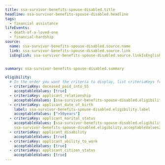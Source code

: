 ```yaml
---
title: ssa-survivor-benefits-spouse-disabled.title
headline: ssa-survivor-benefits-spouse-disabled.headline
tags:
  - financial assistance
lifeEvents:
  - death-of-a-loved-one
  - financial-hardship
source:
  name: ssa-survivor-benefits-spouse-disabled.source.name
  link: ssa-survivor-benefits-spouse-disabled.source.link
  isEnglish: ssa-survivor-benefits-spouse-disabled.source.linkIsEnglish


summary: ssa-survivor-benefits-spouse-disabled.summary

eligibility:
  # In the order you want the criteria to display, list criteriaKeys from the csv here, each followed by a comma-separated list of which values indicate eligibility for that criteria. Wrap individual values in quotes if they have inner commas.
  - criteriaKey: deceased_paid_into_SS
    acceptableValues: [true]
  - criteriaKey: applicant_relationship
    acceptableValues: [ssa-survivor-benefits-spouse-disabled.eligibility.acceptableValues]
  - criteriaKey: applicant_date_of_birth
    label: ssa-survivor-benefits-spouse-disabled.eligibility.label
    acceptableValues: [">50years"]
  - criteriaKey: applicant_marital_status
    acceptableValues: [ssa-survivor-benefits-spouse-disabled.eligibility.acceptableValues1, 
    ssa-survivor-benefits-spouse-disabled.eligibility.acceptableValues2]
  - criteriaKey: applicant_disability
    acceptableValues: [true]
  - criteriaKey: applicant_ability_to_work
    acceptableValues: [true]
  - criteriaKey: applicant_citizen_status
    acceptableValues: [true]
---
```

